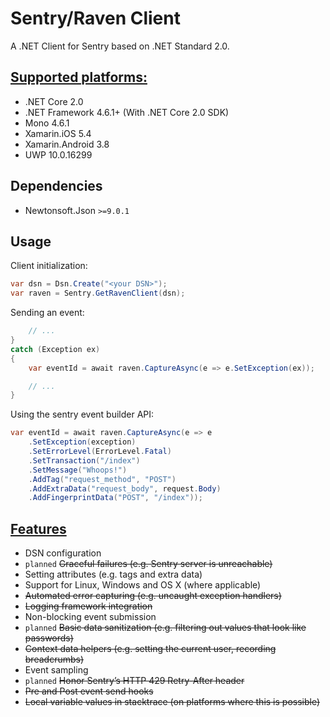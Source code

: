# Sentry/Raven Client

A .NET Client for Sentry based on .NET Standard 2.0.

## [Supported platforms:](https://docs.microsoft.com/en-us/dotnet/standard/net-standard#net-implementation-support)

- .NET Core 2.0
- .NET Framework 4.6.1+ (With .NET Core 2.0 SDK)
- Mono 4.6.1
- Xamarin.iOS 5.4
- Xamarin.Android 3.8
- UWP 10.0.16299

## Dependencies

- Newtonsoft.Json `>=9.0.1`

## Usage

Client initialization:

```csharp
var dsn = Dsn.Create("<your DSN>");
var raven = Sentry.GetRavenClient(dsn);
```

Sending an event:

```csharp
    // ...
}
catch (Exception ex)
{
    var eventId = await raven.CaptureAsync(e => e.SetException(ex));

    // ...
}
```

Using the sentry event builder API:

```csharp
var eventId = await raven.CaptureAsync(e => e
    .SetException(exception)
    .SetErrorLevel(ErrorLevel.Fatal)
    .SetTransaction("/index")
    .SetMessage("Whoops!")
    .AddTag("request_method", "POST")
    .AddExtraData("request_body", request.Body)
    .AddFingerprintData("POST", "/index"));
```

## [Features](https://docs.sentry.io/clientdev/overview/#writing-an-sdk)

- DSN configuration
- `planned` ~~Graceful failures (e.g. Sentry server is unreachable)~~
- Setting attributes (e.g. tags and extra data)
- Support for Linux, Windows and OS X (where applicable)
- ~~Automated error capturing (e.g. uncaught exception handlers)~~
- ~~Logging framework integration~~
- Non-blocking event submission
- `planned` ~~Basic data sanitization (e.g. filtering out values that look like passwords)~~
- ~~Context data helpers (e.g. setting the current user, recording breadcrumbs)~~
- Event sampling
- `planned` ~~Honor Sentry’s HTTP 429 Retry-After header~~
- ~~Pre and Post event send hooks~~
- ~~Local variable values in stacktrace (on platforms where this is possible)~~
